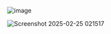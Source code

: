 ![image](https://github.com/user-attachments/assets/4fcda9f0-5332-4a78-9194-d3325c1bc054)

![Screenshot 2025-02-25 021517](https://github.com/user-attachments/assets/5dea1c13-e780-449f-8c89-2906ca7b3573)
